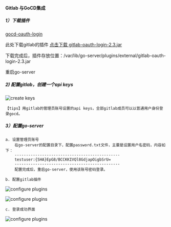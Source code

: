 <!--
author: os4uinfo
head: https://os4u.info/blog/img/sun.png
date: 2017-06-05
title: Gitlab 与GoCD集成
tags: CI-CD-CD 
images: https://os4u.info/blog/img/sun.png
category: CI-CD-CD 
status: publish
summary: gitlab与GoCD的集成。
-->

#### Gitlab 与GoCD集成

##### 1）下载插件

[gocd-oauth-login](https://github.com/gocd-contrib/gocd-oauth-login/releases)

此处下载gitlab的插件 [点击下载 gitlab-oauth-login-2.3.jar](https://github.com/gocd-contrib/gocd-oauth-login/releases/download/v2.3/gitlab-oauth-login-2.3.jar)

下载完成后，插件存放位置：/var/lib/go-server/plugins/external/gitlab-oauth-login-2.3.jar

重启go-server

##### 2) 配置gitlab，创建一个api keys
![create keys](https://www.os4u.info/blog/ci-cd-tools/images/gocd-gitlab-step-0.png)

```
【tips】用gitlab的管理员账号设置的api keys，全部gitlab成员可以以普通用户身份登录gocd。
```
##### 3）配置go-server

```
a. 设置管理员账号
   	在go-server的配置目录下，配置password.txt文件，主要是设置用户名密码，内容如下：
   	----------------------------------------------
   	testuser:{SHA}EpG8/BCCKKIVQl8GdjapOigbSrU=
   	----------------------------------------------
   	配置完成后，重启go-server，使用该账号密码登录。

b. 配置gitlab插件
```
![configure plugins](https://www.os4u.info/blog/ci-cd-tools/images/gocd-gitlab-step-1.png)

![configure plugins](https://www.os4u.info/blog/ci-cd-tools/images/gocd-gitlab-step-2.png)


```
c. 登录成功界面
```
![configure plugins](https://www.os4u.info/blog/ci-cd-tools/images/gocd-gitlab-step-3.png)